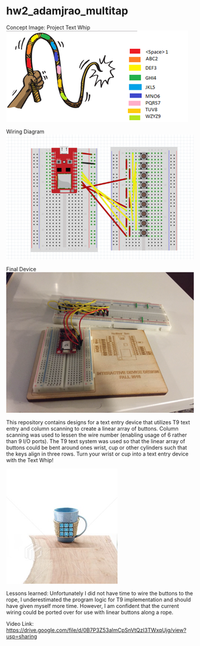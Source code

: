# hw2_adamjrao_multitap

Concept Image: Project Text Whip
![alt tag](https://raw.githubusercontent.com/adamjrao/hw2_adamjrao_multitap/master/rope.png)

Wiring Diagram
![alt tag](https://raw.githubusercontent.com/adamjrao/hw2_adamjrao_multitap/master/wiringdiagram.PNG)

Final Device
![alt tag](https://raw.githubusercontent.com/adamjrao/hw2_adamjrao_multitap/master/finaldevice.JPG)

This repository contains designs for a text entry device that utilizes T9 text entry and column scanning to create a linear array of buttons. Column scanning was used to lessen the wire number (enabling usage of 6 rather than 9 I/O ports). The T9 text system was used so that the linear array of buttons could be bent around ones wrist, cup or other cylinders such that the keys align in three rows. Turn your wrist or cup into a text entry device with the Text Whip!

![alt tag](https://raw.githubusercontent.com/adamjrao/hw2_adamjrao_multitap/master/cup.jpg)

Lessons learned: Unfortunately I did not have time to wire the buttons to the rope, I underestimated the program logic for T9 implementation and should have given myself more time. However, I am confident that the current wiring could be ported over for use with linear buttons along a rope.


Video Link:
https://drive.google.com/file/d/0B7P3Z53almCpSnVtQzI3TWxqUjg/view?usp=sharing

